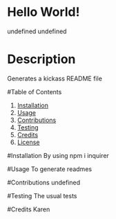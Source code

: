 # Hello World!
  undefined
  undefined
  # Description
  Generates a kickass README file

  #Table of Contents
  1. [Installation](##Installation)
  2. [Usage](#Usage)
  3. [Contributions](#Contributions)
  4. [Testing](#Testing)
  5. [Credits](#Credits)
  6. [License](#License)


  #Installation
  By using npm i inquirer

  #Usage
  To generate readmes

  #Contributions
  undefined

  #Testing
  The usual tests

  #Credits
  Karen
